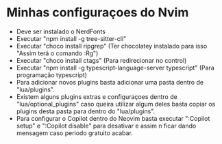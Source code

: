 # Minhas configuraçoes do Nvim

- Deve ser instalado o NerdFonts
- Executar "npm install -g tree-sitter-cli"
- Executar "choco install ripgrep" (Ter chocolatey instalado para isso "Assim terá o comando :Rg")
- Executar "choco install ctags" (Para redirecionar no control)
- Executar "npm install -g typescript-language-server typescript" (Para programação typescript)
- Para adicionar novos plugins basta adicionar uma pasta dentro de "lua/plugins".
- Existem alguns plugins extras e configuraçoes dentro de "lua/optional_plugins" caso queira utilizar algum deles basta copiar os plugins desta pasta para dentro do "lua/plugins".
- Para configurar o Copilot dentro do Neovim basta executar ":Copilot setup" e ":Copilot disable" para desativar e assim n ficar dando mensagem caso periodo gratuito acabar.

